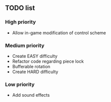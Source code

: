 ## TODO list

### High priority
  * Allow in-game modification of control scheme

### Medium priority
  * Create EASY difficulty
  * Refactor code regarding piece lock
  * Bufferable rotation
  * Create HARD difficulty

### Low priority
  * Add sound effects
